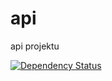 api
===

api projektu


[![Dependency Status](https://david-dm.org/GreetersPL/api.svg)](https://david-dm.org/GreetersPL/api)
